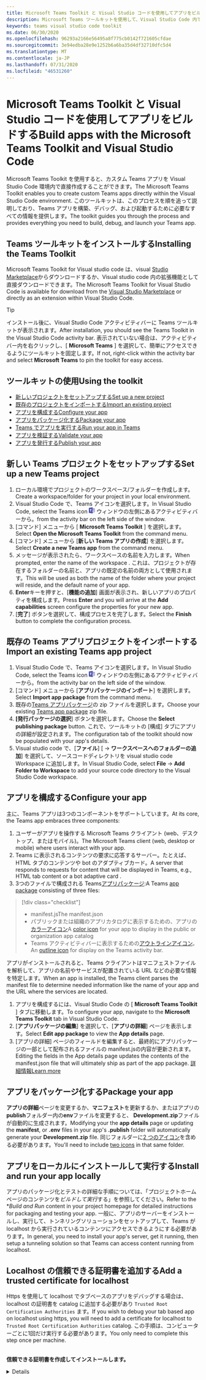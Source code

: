 ```yaml
---
title: Microsoft Teams Toolkit と Visual Studio コードを使用してアプリをビルドする
description: Microsoft Teams ツールキットを使用して、Visual Studio Code 内で魅力的なカスタムアプリを直接作成する
keywords: teams visual studio code toolkit
ms.date: 06/30/2020
ms.openlocfilehash: 96293a2166e56495a8f775cb0142f721605cfdae
ms.sourcegitcommit: 3e94edba28e9e1252b6a6ba35d4df32710dfc5d4
ms.translationtype: MT
ms.contentlocale: ja-JP
ms.lasthandoff: 07/31/2020
ms.locfileid: "46531260"
---
```

# <a name="build-apps-with-the-microsoft-teams-toolkit-and-visual-studio-code"></a><span data-ttu-id="ad2f7-104">Microsoft Teams Toolkit と Visual Studio コードを使用してアプリをビルドする</span><span class="sxs-lookup"><span data-stu-id="ad2f7-104">Build apps with the Microsoft Teams Toolkit and Visual Studio Code</span></span>

<span data-ttu-id="ad2f7-105">Microsoft Teams Toolkit を使用すると、カスタム Teams アプリを Visual Studio Code 環境内で直接作成することができます。</span><span class="sxs-lookup"><span data-stu-id="ad2f7-105">The Microsoft Teams Toolkit enables you to create custom Teams apps directly within the Visual Studio Code environment.</span></span> <span data-ttu-id="ad2f7-106">このツールキットは、このプロセスを順を追って説明しており、Teams アプリを構築、デバッグ、および起動するために必要なすべての情報を提供します。</span><span class="sxs-lookup"><span data-stu-id="ad2f7-106">The toolkit guides you through the process and provides everything you need to build, debug, and launch your Teams app.</span></span>

## <a name="installing-the-teams-toolkit"></a><span data-ttu-id="ad2f7-107">Teams ツールキットをインストールする</span><span class="sxs-lookup"><span data-stu-id="ad2f7-107">Installing the Teams Toolkit</span></span>

<span data-ttu-id="ad2f7-108">Microsoft Teams Toolkit for Visual studio code は、visual [Studio Marketplace](https://aka.ms/teams-toolkit)からダウンロードするか、Visual studio code 内の拡張機能として直接ダウンロードできます。</span><span class="sxs-lookup"><span data-stu-id="ad2f7-108">The Microsoft Teams Toolkit for Visual Studio Code is available for download from the [Visual Studio Marketplace](https://aka.ms/teams-toolkit) or directly as an extension within Visual Studio Code.</span></span>

> [!TIP]
> <span data-ttu-id="ad2f7-109">インストール後に、Visual Studio Code アクティビティバーに Teams ツールキットが表示されます。</span><span class="sxs-lookup"><span data-stu-id="ad2f7-109">After installation, you should see the Teams Toolkit in the Visual Studio Code activity bar.</span></span> <span data-ttu-id="ad2f7-110">表示されていない場合は、アクティビティバー内を右クリックし、[ **Microsoft Teams** ] を選択して、簡単にアクセスできるようにツールキットを固定します。</span><span class="sxs-lookup"><span data-stu-id="ad2f7-110">If not, right-click within the activity bar and select **Microsoft Teams** to pin the toolkit for easy access.</span></span>

## <a name="using-the-toolkit"></a><span data-ttu-id="ad2f7-111">ツールキットの使用</span><span class="sxs-lookup"><span data-stu-id="ad2f7-111">Using the toolkit</span></span>

- [<span data-ttu-id="ad2f7-112">新しいプロジェクトをセットアップする</span><span class="sxs-lookup"><span data-stu-id="ad2f7-112">Set up a new project</span></span>](#set-up-a-new-teams-project)
- [<span data-ttu-id="ad2f7-113">既存のプロジェクトをインポートする</span><span class="sxs-lookup"><span data-stu-id="ad2f7-113">Import an existing project</span></span>](#import-an-existing-teams-app-project)
- [<span data-ttu-id="ad2f7-114">アプリを構成する</span><span class="sxs-lookup"><span data-stu-id="ad2f7-114">Configure your app</span></span>](#configure-your-app)
- [<span data-ttu-id="ad2f7-115">アプリをパッケージ化する</span><span class="sxs-lookup"><span data-stu-id="ad2f7-115">Package your app</span></span>](#package-your-app)
- [<span data-ttu-id="ad2f7-116">Teams でアプリを実行する</span><span class="sxs-lookup"><span data-stu-id="ad2f7-116">Run your app in Teams</span></span>](#run-your-app-in-teams)
- [<span data-ttu-id="ad2f7-117">アプリを検証する</span><span class="sxs-lookup"><span data-stu-id="ad2f7-117">Validate your app</span></span>](#validate-your-app)
- [<span data-ttu-id="ad2f7-118">アプリを発行する</span><span class="sxs-lookup"><span data-stu-id="ad2f7-118">Publish your app</span></span>](#publish-your-app-to-teams)

## <a name="set-up-a-new-teams-project"></a><span data-ttu-id="ad2f7-119">新しい Teams プロジェクトをセットアップする</span><span class="sxs-lookup"><span data-stu-id="ad2f7-119">Set up a new Teams project</span></span>

1. <span data-ttu-id="ad2f7-120">ローカル環境でプロジェクトのワークスペース/フォルダーを作成します。</span><span class="sxs-lookup"><span data-stu-id="ad2f7-120">Create a workspace/folder for your project in your local environment.</span></span>
1. <span data-ttu-id="ad2f7-121">Visual Studio Code で、Teams アイコンを選択します。</span><span class="sxs-lookup"><span data-stu-id="ad2f7-121">In Visual Studio Code, select the Teams icon</span></span> ![Teams アイコン](../assets/icons/favicon-16x16.png) <span data-ttu-id="ad2f7-123">ウィンドウの左側にあるアクティビティバーから。</span><span class="sxs-lookup"><span data-stu-id="ad2f7-123">from the activity bar on the left side of the window.</span></span>
1. <span data-ttu-id="ad2f7-124">[コマンド] メニューから [ **Microsoft Teams Toolkit** ] を選択します。</span><span class="sxs-lookup"><span data-stu-id="ad2f7-124">Select **Open the Microsoft Teams Toolkit** from the command menu.</span></span>
1. <span data-ttu-id="ad2f7-125">[コマンド] メニューから [**新しい Teams アプリの作成**] を選択します。</span><span class="sxs-lookup"><span data-stu-id="ad2f7-125">Select **Create a new Teams app** from the command menu.</span></span>
1. <span data-ttu-id="ad2f7-126">メッセージが表示されたら、ワークスペースの名前を入力します。</span><span class="sxs-lookup"><span data-stu-id="ad2f7-126">When prompted, enter the name of the workspace .</span></span> <span data-ttu-id="ad2f7-127">これは、プロジェクトが存在するフォルダーの名前と、アプリの既定の名前の両方として使用されます。</span><span class="sxs-lookup"><span data-stu-id="ad2f7-127">This will be used as both the name of the folder where your project will reside, and the default name of your app.</span></span>
1. <span data-ttu-id="ad2f7-128">**Enter**キーを押すと、[**機能の追加**] 画面が表示され、新しいアプリのプロパティを構成します。</span><span class="sxs-lookup"><span data-stu-id="ad2f7-128">Press **Enter** and you will arrive at the **Add capabilities** screen configure the properties for your new app.</span></span>
1. <span data-ttu-id="ad2f7-129">[**完了**] ボタンを選択して、構成プロセスを完了します。</span><span class="sxs-lookup"><span data-stu-id="ad2f7-129">Select the **Finish** button to complete the configuration process.</span></span>

## <a name="import-an-existing-teams-app-project"></a><span data-ttu-id="ad2f7-130">既存の Teams アプリプロジェクトをインポートする</span><span class="sxs-lookup"><span data-stu-id="ad2f7-130">Import an existing Teams app project</span></span>

1. <span data-ttu-id="ad2f7-131">Visual Studio Code で、Teams アイコンを選択します。</span><span class="sxs-lookup"><span data-stu-id="ad2f7-131">In Visual Studio Code, select the Teams icon</span></span> ![Teams アイコン](../assets/icons/favicon-16x16.png) <span data-ttu-id="ad2f7-133">ウィンドウの左側にあるアクティビティバーから。</span><span class="sxs-lookup"><span data-stu-id="ad2f7-133">from the activity bar on the left side of the window.</span></span>
1. <span data-ttu-id="ad2f7-134">[コマンド] メニューから [**アプリパッケージのインポート**] を選択します。</span><span class="sxs-lookup"><span data-stu-id="ad2f7-134">Select **Import app package** from the command menu.</span></span>
1. <span data-ttu-id="ad2f7-135">既存の[Teams アプリパッケージ](../concepts/build-and-test/apps-package.md)の zip ファイルを選択します。</span><span class="sxs-lookup"><span data-stu-id="ad2f7-135">Choose your existing [Teams app package](../concepts/build-and-test/apps-package.md) zip file.</span></span>
1. <span data-ttu-id="ad2f7-136">**[発行パッケージの選択**] ボタンを選択します。</span><span class="sxs-lookup"><span data-stu-id="ad2f7-136">Choose the **Select publishing package** button.</span></span> <span data-ttu-id="ad2f7-137">これで、ツールキットの [構成] タブにアプリの詳細が設定されます。</span><span class="sxs-lookup"><span data-stu-id="ad2f7-137">The configuration tab of the toolkit should now be populated with your app's details.</span></span>
1. <span data-ttu-id="ad2f7-138">Visual studio code で、[**ファイル**] [  ->  **ワークスペースへのフォルダーの追加**] を選択して、ソースコードディレクトリを visual studio code Workspace に追加します。</span><span class="sxs-lookup"><span data-stu-id="ad2f7-138">In Visual Studio Code, select **File** -> **Add Folder to Workspace** to add your source code directory to the Visual Studio Code workspace.</span></span>

## <a name="configure-your-app"></a><span data-ttu-id="ad2f7-139">アプリを構成する</span><span class="sxs-lookup"><span data-stu-id="ad2f7-139">Configure your app</span></span>

<span data-ttu-id="ad2f7-140">主に、Teams アプリは3つのコンポーネントをサポートしています。</span><span class="sxs-lookup"><span data-stu-id="ad2f7-140">At its core, the Teams app embraces three components:</span></span>

  1. <span data-ttu-id="ad2f7-141">ユーザーがアプリを操作する Microsoft Teams クライアント (web、デスクトップ、またはモバイル)。</span><span class="sxs-lookup"><span data-stu-id="ad2f7-141">The Microsoft Teams client (web, desktop or mobile) where users interact with your app.</span></span>
  1. <span data-ttu-id="ad2f7-142">Teams に表示されるコンテンツの要求に応答するサーバー。たとえば、HTML タブのコンテンツや bot のアダプティブカード。</span><span class="sxs-lookup"><span data-stu-id="ad2f7-142">A server that responds to requests for content that will be displayed in Teams, e.g., HTML tab content or a bot adaptive card .</span></span>
  1. <span data-ttu-id="ad2f7-143">3つのファイルで構成される Teams[アプリパッケージ](/concepts/build-and-test/apps-package.md):</span><span class="sxs-lookup"><span data-stu-id="ad2f7-143">A Teams [app package](/concepts/build-and-test/apps-package.md) consisting of three files:</span></span>

  > [!div class="checklist"]
  >
  > - <span data-ttu-id="ad2f7-144">manifest.js</span><span class="sxs-lookup"><span data-stu-id="ad2f7-144">The manifest.json</span></span> 
  > - <span data-ttu-id="ad2f7-145">パブリックまたは組織のアプリカタログに表示するための、アプリの[カラーアイコン](../resources/schema/manifest-schema.md#icons)</span><span class="sxs-lookup"><span data-stu-id="ad2f7-145">A [color icon](../resources/schema/manifest-schema.md#icons) for your app to display in the public or organization app catalog</span></span>
 > - <span data-ttu-id="ad2f7-146">Teams アクティビティバーに表示するための[アウトラインアイコン](../resources/schema/manifest-schema.md#icons)。</span><span class="sxs-lookup"><span data-stu-id="ad2f7-146">An [outline icon](../resources/schema/manifest-schema.md#icons) for display on the Teams activity bar.</span></span>

<span data-ttu-id="ad2f7-147">アプリがインストールされると、Teams クライアントはマニフェストファイルを解析して、アプリの名前やサービスが配置されている URL などの必要な情報を特定します。</span><span class="sxs-lookup"><span data-stu-id="ad2f7-147">When an app is installed, the Teams client parses the manifest file to determine needed information like the name of your app and the URL where the services are located.</span></span>

1. <span data-ttu-id="ad2f7-148">アプリを構成するには、Visual Studio Code の [ **Microsoft Teams Toolkit** ] タブに移動します。</span><span class="sxs-lookup"><span data-stu-id="ad2f7-148">To configure your app, navigate to the **Microsoft Teams Toolkit** tab in Visual Studio Code.</span></span>
1. <span data-ttu-id="ad2f7-149">[**アプリパッケージの編集**] を選択して、[**アプリの詳細**] ページを表示します。</span><span class="sxs-lookup"><span data-stu-id="ad2f7-149">Select **Edit app package** to view the **App details** page.</span></span>
1. <span data-ttu-id="ad2f7-150">[アプリの詳細] ページのフィールドを編集すると、最終的にアプリパッケージの一部として配布されるファイルの manifest.jsの内容が更新されます。</span><span class="sxs-lookup"><span data-stu-id="ad2f7-150">Editing the fields in the App details page updates the contents of the manifest.json file that will ultimately ship as part of the app package.</span></span> [<span data-ttu-id="ad2f7-151">詳細情報</span><span class="sxs-lookup"><span data-stu-id="ad2f7-151">Learn more</span></span>](https://aka.ms/teams-toolkit-manifest)

## <a name="package-your-app"></a><span data-ttu-id="ad2f7-152">アプリをパッケージ化する</span><span class="sxs-lookup"><span data-stu-id="ad2f7-152">Package your app</span></span>

<span data-ttu-id="ad2f7-153">**アプリの詳細**ページを変更するか、**マニフェスト**を更新するか、またはアプリの**publish**フォルダー内の**env**ファイルを変更すると、 **Development.zip**ファイルが自動的に生成されます。</span><span class="sxs-lookup"><span data-stu-id="ad2f7-153">Modifying your the **app details** page or updating the **manifest**, or **.env** files in your app's  **.publish** folder will automatically generate your **Development.zip** file.</span></span> <span data-ttu-id="ad2f7-154">同じフォルダーに[2 つのアイコン](../concepts/build-and-test/apps-package.md#icons)を含める必要があります。</span><span class="sxs-lookup"><span data-stu-id="ad2f7-154">You'll need to include [two icons](../concepts/build-and-test/apps-package.md#icons) in that same folder.</span></span>

## <a name="install-and-run-your-app-locally"></a><span data-ttu-id="ad2f7-155">アプリをローカルにインストールして実行する</span><span class="sxs-lookup"><span data-stu-id="ad2f7-155">Install and run your app locally</span></span>

<span data-ttu-id="ad2f7-156">アプリのパッケージ化とテストの詳細な手順については、「プロジェクトホームページのコンテンツを*ビルドして実行*する」を参照してください。</span><span class="sxs-lookup"><span data-stu-id="ad2f7-156">Refer to the \**Build and Run* content in your project homepage for detailed instructions for packaging and testing your app.</span></span> <span data-ttu-id="ad2f7-157">一般に、アプリのサーバーをインストールし、実行して、トンネリングソリューションをセットアップして、Teams が localhost から実行されているコンテンツにアクセスできるようにする必要があります。</span><span class="sxs-lookup"><span data-stu-id="ad2f7-157">In general, you need to install your app's server, get it running, then setup a tunneling solution so that Teams can access content running from localhost.</span></span>

## <a name="add-a-trusted-certificate-for-localhost"></a><span data-ttu-id="ad2f7-158">Localhost の信頼できる証明書を追加する</span><span class="sxs-lookup"><span data-stu-id="ad2f7-158">Add a trusted certificate for localhost</span></span>

<span data-ttu-id="ad2f7-159">Https を使用して localhost でタブベースのアプリをデバッグする場合は、localhost の証明書を catalog に追加する必要があり `Trusted Root Certification Authorities` ます。</span><span class="sxs-lookup"><span data-stu-id="ad2f7-159">If you wish to debug your tab based app on localhost using https, you will need to add a certificate for localhost to `Trusted Root Certification Authorities` catalog.</span></span> <span data-ttu-id="ad2f7-160">この手順は、コンピューターごとに1回だけ実行する必要があります。</span><span class="sxs-lookup"><span data-stu-id="ad2f7-160">You only need to complete this step once per machine.</span></span></br></br>

<span data-ttu-id="ad2f7-161">**信頼できる証明書を作成してインストールします。**
<details>
  </span><span class="sxs-lookup"><span data-stu-id="ad2f7-161">**Create and install a trusted certificate:**
<details>
  </span></span><summary><span data-ttu-id="ad2f7-162">展開する場所</span><span class="sxs-lookup"><span data-stu-id="ad2f7-162">Expand here</span></span></summary>

* <span data-ttu-id="ad2f7-163">アプリの作成と実行</span><span class="sxs-lookup"><span data-stu-id="ad2f7-163">Build and run your app</span></span>
  * <span data-ttu-id="ad2f7-164">プロジェクト Readme の「**ビルドと実行**」セクションの instuctions に従って、そのサービスが提供されるように https://localhost:3000/tab します。一般的には、次のようにして実行します。 `npm install``npm start`</span><span class="sxs-lookup"><span data-stu-id="ad2f7-164">Follow the instuctions in the **Build and Run** section of your project Readme so that it's being served from https://localhost:3000/tab. Generally, this will involve executing `npm install` then `npm start`</span></span>
  * <span data-ttu-id="ad2f7-165">https://localhost:3000/tabGoogle Chrome または Edge Chromium から移動します。</span><span class="sxs-lookup"><span data-stu-id="ad2f7-165">Navigate to https://localhost:3000/tab from Google Chrome or Edge Chromium.</span></span>

* <span data-ttu-id="ad2f7-166">SSL 証明書を取得します。</span><span class="sxs-lookup"><span data-stu-id="ad2f7-166">Acquire the SSL certificate:</span></span>
  * <span data-ttu-id="ad2f7-167">[Chrome 開発者ツール] ウィンドウ () を開き `ctrl + shift + i`  /  `cmd + option + i` ます。</span><span class="sxs-lookup"><span data-stu-id="ad2f7-167">Open the Chrome Developer Tools window (`ctrl + shift + i` / `cmd + option + i`).</span></span>
  * <span data-ttu-id="ad2f7-168">タブをクリックします。 `Security`</span><span class="sxs-lookup"><span data-stu-id="ad2f7-168">Click on the `Security` tab</span></span>
  * <span data-ttu-id="ad2f7-169">[] `View certificate` をクリックすると、OS X でデスクトップに証明書をドラッグするか、または Windows のタブをクリックして、次のボタンをクリックすることによって、証明書をダウンロードすることができます。 `Details``Copy to File…`</span><span class="sxs-lookup"><span data-stu-id="ad2f7-169">Click on `View certificate` and you’ll have the option to download the certificate — either by dragging it to your desktop in OS X, or by clicking on the `Details` tab in Windows and clicking `Copy to File…`</span></span>
  * <span data-ttu-id="ad2f7-170">ファイルに*任意*の> <名前を付け、書き込み操作を実行するために管理者の同意を必要としないフォルダーに保存します。</span><span class="sxs-lookup"><span data-stu-id="ad2f7-170">Name the file <*anything*>.cer and save it to a folder that doesn't require admin consent to perform a write action.</span></span>
  
* <span data-ttu-id="ad2f7-171">**Windows**に証明書をインストールする</span><span class="sxs-lookup"><span data-stu-id="ad2f7-171">Install the certificate on **Windows**</span></span>
  * <span data-ttu-id="ad2f7-172">`DER encoded binary X.509 (.CER)`オプション (最初の1つ) を選択し、保存します。</span><span class="sxs-lookup"><span data-stu-id="ad2f7-172">Choose the `DER encoded binary X.509 (.CER)` option (the first one) and save it.</span></span>
  * <span data-ttu-id="ad2f7-173">証明書をダブルクリックしてインストールします。</span><span class="sxs-lookup"><span data-stu-id="ad2f7-173">Double click on the certificate and install it.</span></span>
  * <span data-ttu-id="ad2f7-174">[`Local Machine`</span><span class="sxs-lookup"><span data-stu-id="ad2f7-174">Choose `Local Machine`</span></span>
  * <span data-ttu-id="ad2f7-175">選択`Place all certificates in the following store`</span><span class="sxs-lookup"><span data-stu-id="ad2f7-175">Select `Place all certificates in the following store`</span></span>
  * <span data-ttu-id="ad2f7-176">[`Trusted Root Certification Authorities`</span><span class="sxs-lookup"><span data-stu-id="ad2f7-176">Choose `Trusted Root Certification Authorities`</span></span>
  * <span data-ttu-id="ad2f7-177">インストールを確認する</span><span class="sxs-lookup"><span data-stu-id="ad2f7-177">Confirm your installation</span></span>
  
* <span data-ttu-id="ad2f7-178">**MAC OS X**の証明書をインストールする</span><span class="sxs-lookup"><span data-stu-id="ad2f7-178">Install the certificate **Mac OS X**</span></span>
  * <span data-ttu-id="ad2f7-179">OS X で、キーチェーンアクセスユーティリティを開き、 `System` 左側のメニューから選択します。</span><span class="sxs-lookup"><span data-stu-id="ad2f7-179">On OS X, open the Keychain Access utility and select `System` from the menu on the left.</span></span> <span data-ttu-id="ad2f7-180">ロックアイコンをクリックして、変更を有効にします。</span><span class="sxs-lookup"><span data-stu-id="ad2f7-180">Click the lock icon to enable changes.</span></span>
  * <span data-ttu-id="ad2f7-181">下部にあるプラスボタンをクリックして新しい証明書を追加し、 `localhost.cer` デスクトップにドラッグしたファイルを選択します。</span><span class="sxs-lookup"><span data-stu-id="ad2f7-181">Click the plus button near the bottom to add a new certificate, and select the `localhost.cer` file you dragged to the desktop.</span></span> <span data-ttu-id="ad2f7-182">`Always Trust`表示されるダイアログボックスをクリックします。</span><span class="sxs-lookup"><span data-stu-id="ad2f7-182">Click `Always Trust` in the dialog that appears.</span></span>
  * <span data-ttu-id="ad2f7-183">システムキーチェーンに証明書を追加した後、証明書をダブルクリックして、[ `Trust` 証明書の詳細] セクションを展開します。</span><span class="sxs-lookup"><span data-stu-id="ad2f7-183">After adding the certificate to the system keychain, double-click the certificate and expand the `Trust` section of the certificate details.</span></span> <span data-ttu-id="ad2f7-184">[ `Always Trust` すべて] オプションを選択します。</span><span class="sxs-lookup"><span data-stu-id="ad2f7-184">Select `Always Trust` for every option.</span></span>

> [!IMPORTANT]
> <span data-ttu-id="ad2f7-185">セキュリティ証明書の警告が表示された場合は、に移動 https://localhost:3000/tab します。サイトが依然として信頼されていない場合は、コンピューターを再起動し、localhost を信頼できるユーザーとして承認する必要があります。</span><span class="sxs-lookup"><span data-stu-id="ad2f7-185">If you receive a security certificate warning, navigate to https://localhost:3000/tab. If the site is still not trusted, reboot your machine and localhost should be accepted as trusted.</span></span>
</details>

## <a name="run-your-app-in-teams"></a><span data-ttu-id="ad2f7-186">Teams でアプリを実行する</span><span class="sxs-lookup"><span data-stu-id="ad2f7-186">Run your app in Teams</span></span>
- <span data-ttu-id="ad2f7-187">前提条件:</span><span class="sxs-lookup"><span data-stu-id="ad2f7-187">Prerequisites:</span></span>
  - [<span data-ttu-id="ad2f7-188">Teams 開発者プレビューモードを有効にする</span><span class="sxs-lookup"><span data-stu-id="ad2f7-188">Enable Teams developer preview mode</span></span>](https://aka.ms/teams-toolkit-enable-devpreview)

1. <span data-ttu-id="ad2f7-189">Visual Studio の [コード] ウィンドウの左側にあるアクティビティバーに移動します。</span><span class="sxs-lookup"><span data-stu-id="ad2f7-189">Navigate to the activity bar on the left side of the Visual Studio Code window.</span></span>
1. <span data-ttu-id="ad2f7-190">[実行 **] アイコンを**選択して、[**実行] および [デバッグ**] ビューを表示します。</span><span class="sxs-lookup"><span data-stu-id="ad2f7-190">Select the **Run** icon to display the **Run and Debug** view.</span></span>
1. <span data-ttu-id="ad2f7-191">キーボードショートカットを使用することもでき `Ctrl+Shift+D` ます。</span><span class="sxs-lookup"><span data-stu-id="ad2f7-191">You can also use the keyboard shortcut `Ctrl+Shift+D`.</span></span>

## <a name="validate-your-app"></a><span data-ttu-id="ad2f7-192">アプリを検証する</span><span class="sxs-lookup"><span data-stu-id="ad2f7-192">Validate your app</span></span>

<span data-ttu-id="ad2f7-193">[**検証**] ページでは、アプリを appsource に提出する前にアプリパッケージを確認できます。</span><span class="sxs-lookup"><span data-stu-id="ad2f7-193">The **Validate** page allows you to check your app package before submitting your app to AppSource.</span></span> <span data-ttu-id="ad2f7-194">マニフェストパッケージをアップロードすると、検証ツールによって、マニフェスト関連のすべてのテストケースに対してアプリがチェックされます。</span><span class="sxs-lookup"><span data-stu-id="ad2f7-194">Simply upload the manifest package and the validation tool will check your app against all manifest related test cases.</span></span> <span data-ttu-id="ad2f7-195">失敗した各テストの説明には、エラーを解決するためのドキュメントリンクが記載されています。</span><span class="sxs-lookup"><span data-stu-id="ad2f7-195">For each failed tests, the description provides a documentation link to help you fix the error.</span></span> <span data-ttu-id="ad2f7-196">自動化が困難なテストの場合、最も一般的な失敗したテストケースの7つの**事前チェックリスト**と、完全な提出チェックリストへのリンクがあります。</span><span class="sxs-lookup"><span data-stu-id="ad2f7-196">For the tests that are hard to automate, the **Preliminary checklist** details 7 of the most common failed test cases as well as link to a complete submission checklist.</span></span>

## <a name="publish-your-app-to-teams"></a><span data-ttu-id="ad2f7-197">アプリを Teams に公開する</span><span class="sxs-lookup"><span data-stu-id="ad2f7-197">Publish your app to Teams</span></span>

<span data-ttu-id="ad2f7-198">プロジェクトのホームページでは、アプリをチームにアップロードしたり、アプリを組織内のユーザーに対して会社のカスタムアプリストアに提出したり、アプリをアプリソースに提出してすべての Teams ユーザーに提供したりすることができます。</span><span class="sxs-lookup"><span data-stu-id="ad2f7-198">On your project home page, you can upload your app to a team, submit your app to your company custom app store for users in your organization, or submit your app to App Source for all Teams users.</span></span> <span data-ttu-id="ad2f7-199">IT 管理者は、これらの送信を確認します。</span><span class="sxs-lookup"><span data-stu-id="ad2f7-199">Your IT admin will review these submissions.</span></span> <span data-ttu-id="ad2f7-200">[*発行*] ページに戻り、送信の状態を確認し、アプリが IT 管理者によって承認または拒否されたかどうかを確認することができます。これは、アプリに更新を送信するか、現在アクティブな提出を取り消すこともできます。</span><span class="sxs-lookup"><span data-stu-id="ad2f7-200">You can return to the *Publish* page to check on your submission status and learn if your app was approved or rejected by your IT admin. This is also where you'll come to submit updates to your app or cancel any currently active submissions.</span></span>

> [!div class="nextstepaction"]
> [<span data-ttu-id="ad2f7-201">次のステップ: 公開アプリの管理とサポート</span><span class="sxs-lookup"><span data-stu-id="ad2f7-201">Next step: Maintaining and supporting your published app</span></span>](../concepts/deploy-and-publish/appsource/post-publish/overview.md)

